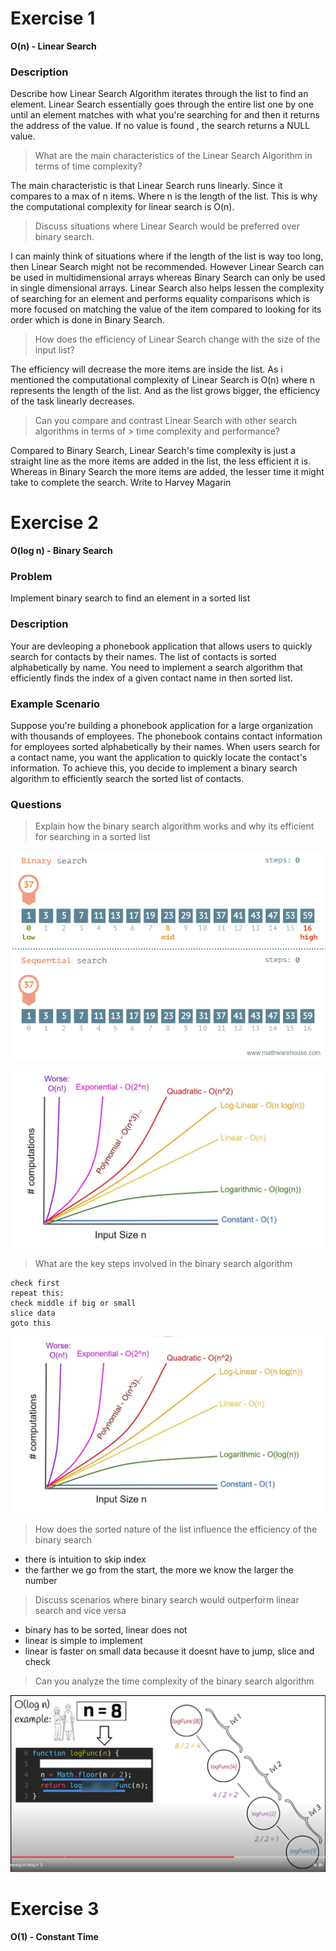 # Exercise 1

**O(n) - Linear Search**

### Description

Describe how Linear Search Algorithm iterates through the list to find an element.
Linear Search essentially goes through the entire list one by one until an element matches with what you're searching for and then it returns the address of the value. If no value is found , the search returns a NULL value.

> What are the main characteristics of the Linear Search Algorithm in terms of time complexity?

The main characteristic is that Linear Search runs linearly. Since it compares to a max of n items. Where n is the length of the list. This is why the computational complexity for linear search is O(n).

> Discuss situations where Linear Search would be preferred over binary search.

I can mainly think of situations where if the length of the list is way too long, then Linear Search might not be recommended. However Linear Search can be used in multidimensional arrays whereas Binary Search can only be used in single dimensional arrays. Linear Search also helps lessen the complexity of searching for an element and performs equality comparisons which is more focused on matching the value of the item compared to looking for its order which is done in Binary Search.

> How does the efficiency of Linear Search change with the size of the input list?

The efficiency will decrease the more items are inside the list. As i mentioned the computational complexity of Linear Search is O(n) where n represents the length of the list. And as the list grows bigger, the efficiency of the task linearly decreases.

> Can you compare and contrast Linear Search with other search algorithms in terms of > time complexity and performance?

Compared to Binary Search, Linear Search's time complexity is just a straight line as the more items are added in the list, the less efficient it is. Whereas in Binary Search the more items are added, the lesser time it might take to complete the search.
Write to Harvey Magarin

# Exercise 2

**O(log n) - Binary Search**

### Problem

Implement binary search to find an element in a sorted list

### Description

Your are devleoping a phonebook application that allows users to quickly search for contacts by their names. The list of contacts is sorted alphabetically by name. You need to implement a search algorithm that efficiently finds the index of a given contact name in then sorted list.

### Example Scenario

Suppose you're building a phonebook application for a large organization with thousands of employees. The phonebook contains contact information for employees sorted alphabetically by their names. When users search for a contact name, you want the application to quickly locate the contact's information. To achieve this, you decide to implement a binary search algorithm to efficiently search the sorted list of contacts.

### Questions

> Explain how the binary search algorithm works and why its efficient for searching in a sorted list

![alt text](image-4.gif)

![alt text](image-3.png)

> What are the key steps involved in the binary search algorithm

```
check first
repeat this:
check middle if big or small
slice data
goto this
```

![alt text](image-2.png)

> How does the sorted nature of the list influence the efficiency of the binary search

-  there is intuition to skip index
-  the farther we go from the start, the more we know the
   larger the number

> Discuss scenarios where binary search would outperform linear search and vice versa

-  binary has to be sorted, linear does not
-  linear is simple to implement
-  linear is faster on small data because it
   doesnt have to jump, slice and check

> Can you analyze the time complexity of the binary search algorithm

![alt text](image.png)

# Exercise 3

**O(1) - Constant Time**
